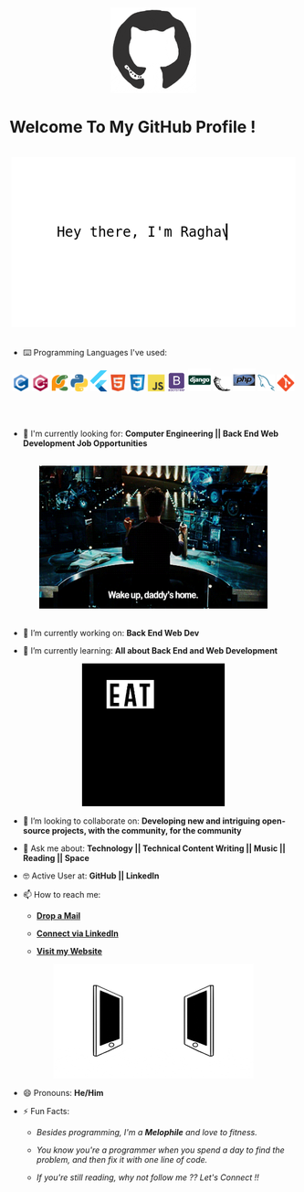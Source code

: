 <div align="center">
<img src="https://github.com/Andronovo-bit/Andronovo-bit/blob/main/octo.gif" alt="GitHub Logo" width="150" height="150" />
</div>

# Welcome To My GitHub Profile !

<br/>
<div align="center">
<img src="https://github.com/Andronovo-bit/Andronovo-bit/blob/main/screen.gif" alt="Seyyid Yiğit" />
</div>
<br/>

- ⌨️ Programming Languages I've used:

<div align="center">
 <img src = 'https://github.com/Andronovo-bit/Andronovo-bit/blob/main/images/c-original.svg' width='30'/> <img src = 'https://github.com/Andronovo-bit/Andronovo-bit/blob/main/images/cpp.svg' width='30'/> <img src = 'https://github.com/Andronovo-bit/Andronovo-bit/blob/main/images/pycharm.svg' width='30'/> <img src = 'https://github.com/Andronovo-bit/Andronovo-bit/blob/main/images/python2.png' height='30'/> <img src = 'https://github.com/Andronovo-bit/Andronovo-bit/blob/main/images/flutter-logo.svg' width='30'/> <img src = 'https://github.com/Andronovo-bit/Andronovo-bit/blob/main/images/html.svg' width='30'/> <img src = 'https://github.com/Andronovo-bit/Andronovo-bit/blob/main/images/css.svg' width='30'/> <img src = 'https://github.com/Andronovo-bit/Andronovo-bit/blob/main/images/js.svg' width='30'/> <img src = 'https://github.com/Andronovo-bit/Andronovo-bit/blob/main/images/bootstrap.svg' width='33'/> <img src = 'https://github.com/Andronovo-bit/Andronovo-bit/blob/main/images/django.svg' height='40'/> <img src = 'https://github.com/Andronovo-bit/Andronovo-bit/blob/main/images/flask.png' width='30'/> <img src = 'https://github.com/Andronovo-bit/Andronovo-bit/blob/main/images/php.svg' width='40'/>
 <img src = 'https://github.com/Andronovo-bit/Andronovo-bit/blob/main/images/sql.svg' width='30'/> <img src = 'https://github.com/Andronovo-bit/Andronovo-bit/blob/main/images/git.svg' width='30'/>
</div>

<br/><br/>
- 🙌 I'm currently looking for: **Computer Engineering || Back End Web Development Job Opportunities**
<br/>

<div align="center">
<img src="https://github.com/Andronovo-bit/Andronovo-bit/blob/main/iron-man.gif" alt="Coder" width="400" height="250" />
</div>
<br/>

- 🔭 I’m currently working on: **Back End Web  Dev**

- 🌱 I’m currently learning: **All about Back End and Web Development**


<div align="center">
<img src="https://github.com/Andronovo-bit/Andronovo-bit/blob/main/giphy.webp" alt="eatsleepcode" width="250" height="250" />
</div>

- 👯 I’m looking to collaborate on: **Developing new and intriguing open-source projects, with the community, for the community**

- 💬 Ask me about: **Technology || Technical Content Writing || Music || Reading || Space**

- 🤓 Active User at: **GitHub || LinkedIn**

- 📫 How to reach me:

    * [**Drop a Mail**](mailto:seyyid364@gmail.com)

    * [**Connect via LinkedIn**](https://www.linkedin.com/in/seyyidyigit/)

    * [**Visit my Website**](https://seyyidyigit.com.tr/)
    
<div align="center">
<img src="https://github.com/Andronovo-bit/Andronovo-bit/blob/main/connected.gif" alt="Seyyid Yiğit" width="350" height="200" />
</div>

- 😄 Pronouns: **He/Him**

- ⚡ Fun Facts: 

    * *Besides programming, I'm  a **Melophile** and love to fitness.*

    * *You know you're a programmer when you spend a day to find the problem, and then fix it with one line of code.*
    
    * *If you're still reading, why not follow me ?? Let's Connect !!*
